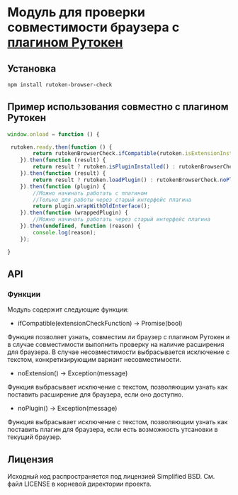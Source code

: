 # Модуль для проверки совместимости браузера с [плагином Рутокен](https://github.com/AktivCo/rutoken-plugin-js)

## Установка

```sh
npm install rutoken-browser-check
```

## Пример использования совместно с плагином Рутокен

```js
window.onload = function () {

 rutoken.ready.then(function () {
        return rutokenBrowserCheck.ifCompatible(rutoken.isExtensionInstalled);
    }).then(function (result) {
        return result ? rutoken.isPluginInstalled() : rutokenBrowserCheck.noExtension();
    }).then(function (result) {
        return result ? rutoken.loadPlugin() : rutokenBrowserCheck.noPlugin();        
    }).then(function (plugin) {
    	//Можно начинать работать с плагином
    	//Только для работы через старый интерфейс плагина
        return plugin.wrapWithOldInterface();
    }).then(function (wrappedPlugin) {
        //Можно начинать работать через старый интерфейс плагина
    }).then(undefined, function (reason) {
        console.log(reason);
    });

}
```

## API

### Функции

Модуль содержит следующие функции:

* ifCompatible(extensionCheckFunction) -> Promise(bool)

Функция позволяет узнать, совместим ли браузер с плагином Рутокен и в случае совместимости выполнить проверку на наличие расширения для браузера. В случае несовместимости выбрасывается исключение с текстом, конкретизирующим вариант несовместимости.

* noExtension() -> Exception(message)

Функция выбрасывает исключение с текстом, позволяющим узнать как поставить расширение для браузера, если оно доступно.

* noPlugin() -> Exception(message)

Функция выбрасывает исключение с текстом, позволяющим узнать как поставить плагин для браузера, если есть возможность утсановки в текущий браузер.


## Лицензия

Исходный код распространяется под лицензией Simplified BSD. См. файл LICENSE в корневой директории проекта.